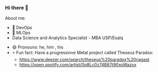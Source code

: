 ### Hi there 👋

<!--
**marcpires/marcpires** is a ✨ _special_ ✨ repository because its `README.md` (this file) appears on your GitHub profile.

<img src="https://github-readme-stats.vercel.app/api?username=marcpires&show_icons=true
>(https://github.com/anuraghazra/github-readme-stats)
-->


About me:

- 🔭 DevOps
- 👯 MLOps
- Data Science and Analytics Specialist - MBA USP/Esalq

<!--
- 🤔 I’m looking for help with ...
- 💬 Ask me about ...
- 📫 How to reach me: ...
-->
- 😄 Pronouns: he, him , his
- ⚡ Fun fact: Have a progressinve Metal project called Theseus Paradox:
    - https://www.deezer.com/search/theseus%20paradox%20nagast
    - https://open.spotify.com/artist/0q8Lc0z74B87t90xoWazsx

